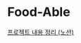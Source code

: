 # Food-Able

[프로젝트 내용 정리 (노션)](https://tar-caravel-ab8.notion.site/Food-Able-af65253e79374ba48bf2b42c49ac591c)
